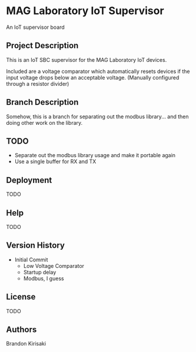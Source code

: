 # MAG Laboratory IoT Supervisor
An IoT supervisor board

## Project Description
This is an IoT SBC supervisor for the MAG Laboratory IoT devices.

Included are a voltage comparator which automatically resets devices if the
input voltage drops below an acceptable voltage.  (Manually configured through
a resistor divider)

## Branch Description
Somehow, this is a branch for separating out the modbus library... and then doing other work
on the library.

## TODO
* Separate out the modbus library usage and make it portable again
* Use a single buffer for RX and TX 

## Deployment
TODO

## Help
TODO

## Version History
 * Initial Commit
   * Low Voltage Comparator
   * Startup delay
   * Modbus, I guess

## License
TODO

## Authors
Brandon Kirisaki
